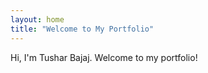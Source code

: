 ```yaml
---
layout: home
title: "Welcome to My Portfolio"
---
```


Hi, I'm Tushar Bajaj. Welcome to my portfolio!
